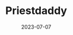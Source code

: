---
title: "Priestdaddy"
authors: "Patricia Lockwood"
date: 2023-07-07
star_rating: 5
books/tags:
    - "non-fiction"
    - "memoir"
    - "slay"
---